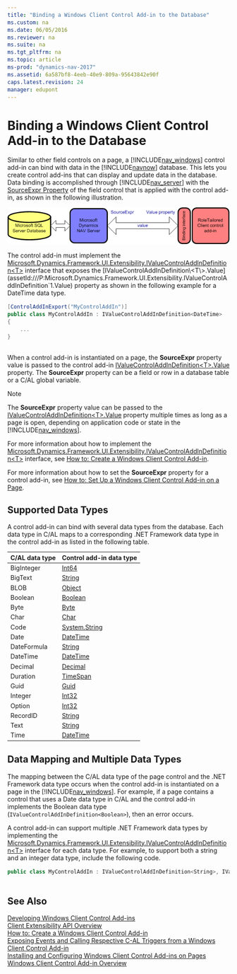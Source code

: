```yaml
---
title: "Binding a Windows Client Control Add-in to the Database"
ms.custom: na
ms.date: 06/05/2016
ms.reviewer: na
ms.suite: na
ms.tgt_pltfrm: na
ms.topic: article
ms-prod: "dynamics-nav-2017"
ms.assetid: 6a587bf8-4eeb-40e9-809a-95643842e90f
caps.latest.revision: 24
manager: edupont
---
```

# Binding a Windows Client Control Add-in to the Database
Similar to other field controls on a page, a [!INCLUDE[nav_windows](includes/nav_windows_md.md)] control add\-in can bind with data in the [!INCLUDE[navnow](includes/navnow_md.md)] database. This lets you create control add\-ins that can display and update data in the database. Data binding is accomplished through [!INCLUDE[nav_server](includes/nav_server_md.md)] with the [SourceExpr Property](SourceExpr-Property.md) of the field control that is applied with the control add\-in, as shown in the following illustration.  
  
 ![RoleTailored client control add&#45;in data binding](media/NAVRTCContolAddinDataBinding.png "NAVRTCContolAddinDataBinding")  
  
 The control add\-in must implement the [Microsoft.Dynamics.Framework.UI.Extensibility.IValueControlAddInDefinition\<T\>](assetId:///T:Microsoft.Dynamics.Framework.UI.Extensibility.IValueControlAddInDefinition`1) interface that exposes the [IValueControlAddInDefinition\<T\>.Value](assetId:///P:Microsoft.Dynamics.Framework.UI.Extensibility.IValueControlAddInDefinition`1.Value) property as shown in the following example for a DateTime data type.  
  
```c#  
[ControlAddInExport("MyControlAddIn")]  
public class MyControlAddIn : IValueControlAddInDefinition<DateTime>  
{  
    ...  
}  
  
```  
  
 When a control add\-in is instantiated on a page, the **SourceExpr** property value is passed to the control add\-in [IValueControlAddInDefinition\<T\>.Value](assetId:///P:Microsoft.Dynamics.Framework.UI.Extensibility.IValueControlAddInDefinition`1.Value) property. The **SourceExpr** property can be a field or row in a database table or a C\/AL global variable.  
  
> [!NOTE]  
>  The **SourceExpr** property value can be passed to the [IValueControlAddInDefinition\<T\>.Value](assetId:///P:Microsoft.Dynamics.Framework.UI.Extensibility.IValueControlAddInDefinition`1.Value) property multiple times as long as a page is open, depending on application code or state in the [!INCLUDE[nav_windows](includes/nav_windows_md.md)].  
  
 For more information about how to implement the [Microsoft.Dynamics.Framework.UI.Extensibility.IValueControlAddInDefinition\<T\>](assetId:///T:Microsoft.Dynamics.Framework.UI.Extensibility.IValueControlAddInDefinition`1) interface, see [How to: Create a Windows Client Control Add\-in](../Topic/How%20to:%20Create%20a%20Windows%20Client%20Control%20Add-in.md).  
  
 For more information about how to set the **SourceExpr** property for a control add\-in, see [How to: Set Up a Windows Client Control Add\-in on a Page](../Topic/How%20to:%20Set%20Up%20a%20Windows%20Client%20Control%20Add-in%20on%20a%20Page.md).  
  
## Supported Data Types  
 A control add\-in can bind with several data types from the database. Each data type in C\/AL maps to a corresponding .NET Framework data type in the control add\-in as listed in the following table.  
  
|C\/AL data type|Control add\-in data type|  
|---------------------|-------------------------------|  
|BigInteger|[Int64](assetId:///T:System.Int64)|  
|BigText|[String](assetId:///T:System.String)|  
|BLOB|[Object](assetId:///T:System.Object)|  
|Boolean|[Boolean](assetId:///T:System.Boolean)|  
|Byte|[Byte](assetId:///T:System.Byte)|  
|Char|[Char](assetId:///T:System.Char)|  
|Code|[System.String](assetId:///T:System.String)|  
|Date|[DateTime](assetId:///T:System.DateTime)|  
|DateFormula|[String](assetId:///T:System.String)|  
|DateTime|[DateTime](assetId:///T:System.DateTime)|  
|Decimal|[Decimal](assetId:///T:System.Decimal)|  
|Duration|[TimeSpan](assetId:///T:System.TimeSpan)|  
|Guid|[Guid](assetId:///T:System.Guid)|  
|Integer|[Int32](assetId:///T:System.Int32)|  
|Option|[Int32](assetId:///T:System.Int32)|  
|RecordID|[String](assetId:///T:System.String)|  
|Text|[String](assetId:///T:System.String)|  
|Time|[DateTime](assetId:///T:System.DateTime)|  
  
## Data Mapping and Multiple Data Types  
 The mapping between the C\/AL data type of the page control and the .NET Framework data type occurs when the control add\-in is instantiated on a page in the [!INCLUDE[nav_windows](includes/nav_windows_md.md)]. For example, if a page contains a control that uses a Date data type in C\/AL and the control add\-in implements the Boolean data type \(`IValueControlAddInDefinition<Boolean>`\), then an error occurs.  
  
 A control add\-in can support multiple .NET Framework data types by implementing the [Microsoft.Dynamics.Framework.UI.Extensibility.IValueControlAddInDefinition\<T\>](assetId:///T:Microsoft.Dynamics.Framework.UI.Extensibility.IValueControlAddInDefinition`1) interface for each data type. For example, to support both a string and an integer data type, include the following code.  
  
```c#  
public class MyControlAddIn : IValueControlAddInDefinition<String>, IValueControlAddInDefinition<Int32>  
  
```  
  
## See Also  
 [Developing Windows Client Control Add\-ins](Developing-Windows-Client-Control-Add-ins.md)   
 [Client Extensibility API Overview](Client-Extensibility-API-Overview.md)   
 [How to: Create a Windows Client Control Add\-in](../Topic/How%20to:%20Create%20a%20Windows%20Client%20Control%20Add-in.md)   
 [Exposing Events and Calling Respective C\-AL Triggers from a Windows Client Control Add\-in](Exposing-Events-and-Calling-Respective-C-AL-Triggers-from-a-Windows-Client-Control-Add-in.md)   
 [Installing and Configuring Windows Client Control Add\-ins on Pages](Installing-and-Configuring-Windows-Client-Control-Add-ins-on-Pages.md)   
 [Windows Client Control Add\-in Overview](Windows-Client-Control-Add-in-Overview.md)
